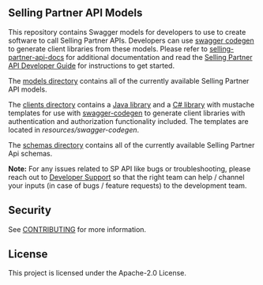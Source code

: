 ## Selling Partner API Models
This repository contains Swagger models for developers to use to create software to call Selling Partner APIs. Developers can use [swagger codegen](https://github.com/swagger-api/swagger-codegen) to generate client libraries from these models. Please refer to [selling-partner-api-docs](https://github.com/amzn/selling-partner-api-docs) for additional documentation and read the [Selling Partner API Developer Guide](https://github.com/amzn/selling-partner-api-docs/blob/main/guides/en-US/developer-guide/SellingPartnerApiDeveloperGuide.md) for instructions to get started.

The [models directory](https://github.com/amzn/selling-partner-api-models/tree/main/models) contains all of the currently available Selling Partner API models.

The [clients directory](https://github.com/amzn/selling-partner-api-models/tree/main/clients) contains a [Java library](https://github.com/amzn/selling-partner-api-models/tree/main/clients/sellingpartner-api-aa-java) and a [C# library](https://github.com/amzn/selling-partner-api-models/tree/main/clients/sellingpartner-api-aa-csharp) with mustache templates for use with [swagger-codegen](https://swagger.io/tools/swagger-codegen/) to generate client libraries with authentication and authorization functionality included. The templates are located in *resources/swagger-codegen*.

The [schemas directory](https://github.com/amzn/selling-partner-api-models/tree/main/schemas) contains all of the currently available Selling Partner Api schemas.

**Note:** For any issues related to SP API like bugs or troubleshooting, please reach out to [Developer Support](https://developer.amazonservices.com/support) so that the right team can help / channel your inputs (in case of bugs / feature requests) to the development team.

## Security

See [CONTRIBUTING](CONTRIBUTING.md#security-issue-notifications) for more information.

## License

This project is licensed under the Apache-2.0 License.

